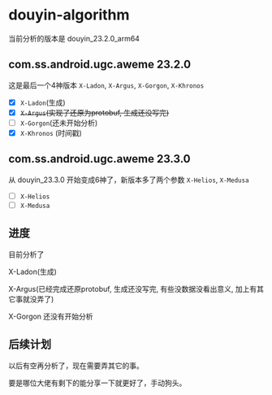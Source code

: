 # douyin-algorithm

当前分析的版本是 douyin_23.2.0_arm64

## com.ss.android.ugc.aweme 23.2.0

这是最后一个4神版本 `X-Ladon`, `X-Argus`, `X-Gorgon`, `X-Khronos`

- [x] `X-Ladon`(生成)
- [x] ~~`X-Argus`(实现了还原为protobuf, 生成还没写完)~~
- [ ] `X-Gorgon`(还未开始分析)
- [x] `X-Khronos` (时间戳)

## com.ss.android.ugc.aweme 23.3.0

从 douyin_23.3.0 开始变成6神了，新版本多了两个参数 `X-Helios`, `X-Medusa`

- [ ] `X-Helios`
- [ ] `X-Medusa`

## 进度

目前分析了

X-Ladon(生成)

X-Argus(已经完成还原protobuf, 生成还没写完, 有些没数据没看出意义, 加上有其它事就没弄了)

X-Gorgon 还没有开始分析

## 后续计划

以后有空再分析了，现在需要弄其它的事。

要是哪位大佬有剩下的能分享一下就更好了，手动狗头。
